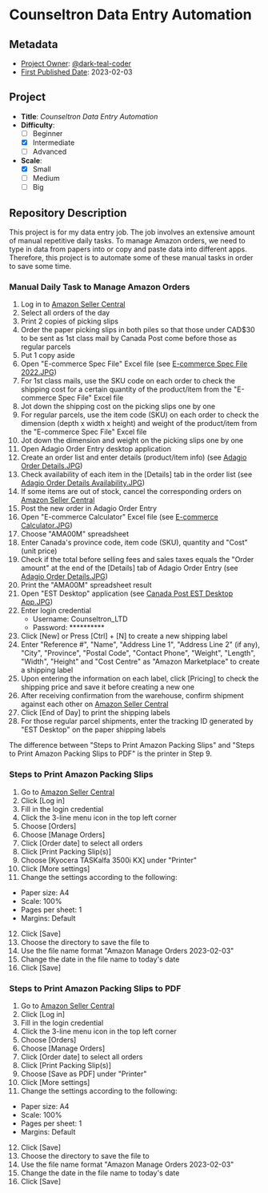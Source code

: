 <!-- README file for projects-->

# Counseltron Data Entry Automation

## Metadata

- <ins>Project Owner</ins>: [@dark-teal-coder](github.com/dark-teal-coder)
- <ins>First Published Date</ins>: 2023-02-03

## Project

- **Title**: *Counseltron Data Entry Automation*
- **Difficulty**:
  - [ ] Beginner
  - [x] Intermediate
  - [ ] Advanced
- **Scale**:
  - [x] Small
  - [ ] Medium
  - [ ] Big

## Repository Description

This project is for my data entry job. The job involves an extensive amount of manual repetitive daily tasks. To manage Amazon orders, we need to type in data from papers into or copy and paste data into different apps. Therefore, this project is to automate some of these manual tasks in order to save some time. 

### Manual Daily Task to Manage Amazon Orders

1. Log in to [Amazon Seller Central](https://sellercentral.amazon.ca)
2. Select all orders of the day
3. Print 2 copies of picking slips
4. Order the paper picking slips in both piles so that those under CAD$30 to be sent as 1st class mail by Canada Post come before those as regular parcels
5. Put 1 copy aside
6. Open "E-commerce Spec File" Excel file (see [E-commerce Spec File 2022.JPG](./images/E-commerce%20Spec%20File%202022.JPG))
7. For 1st class mails, use the SKU code on each order to check the shipping cost for a certain quantity of the product/item from the "E-commerce Spec File" Excel file
8. Jot down the shipping cost on the picking slips one by one
9. For regular parcels, use the item code (SKU) on each order to check the dimension (depth x width x height) and weight of the product/item from the "E-commerce Spec File" Excel file
10. Jot down the dimension and weight on the picking slips one by one
11. Open Adagio Order Entry desktop application
12. Create an order list and enter details (product/item info) (see [Adagio Order Details.JPG](./images/Adagio%20Order%20Details.JPG))
13. Check availability of each item in the [Details] tab in the order list (see [Adagio Order Details Availability.JPG](./images/Adagio%20Order%20Details%20Availability.JPG))
14. If some items are out of stock, cancel the corresponding orders on [Amazon Seller Central](https://sellercentral.amazon.ca)
15. Post the new order in Adagio Order Entry
16. Open "E-commerce Calculator" Excel file (see [E-commerce Calculator.JPG](./images/E-commerce%20Calculator.JPG))
17. Choose "AMA00M" spreadsheet
18. Enter Canada's province code, item code (SKU), quantity and "Cost" (unit price)
19. Check if the total before selling fees and sales taxes equals the "Order amount" at the end of the [Details] tab of Adagio Order Entry (see [Adagio Order Details.JPG](./images/Adagio%20Order%20Details.JPG))
20. Print the "AMA00M" spreadsheet result
21. Open "EST Desktop" application (see [Canada Post EST Desktop App.JPG](./images/Canada%20Post%20EST%20Desktop%20App.JPG))
22. Enter login credential
    - Username: Counseltron_LTD
    - Password: **********
23. Click [New] or Press [Ctrl] + [N] to create a new shipping label
24. Enter "Reference #", "Name", "Address Line 1", "Address Line 2" (if any), "City", "Province", "Postal Code", "Contact Phone", "Weight", "Length", "Width", "Height" and "Cost Centre" as "Amazon Marketplace" to create a shipping label
25. Upon entering the information on each label, click [Pricing] to check the shipping price and save it before creating a new one
26. After receiving confirmation from the warehouse, confirm shipment against each other on [Amazon Seller Central](https://sellercentral.amazon.ca)
27. Click [End of Day] to print the shipping labels
28. For those regular parcel shipments, enter the tracking ID  generated by "EST Desktop" on the paper shipping labels

The difference between "Steps to Print Amazon Packing Slips" and "Steps to Print Amazon Packing Slips to PDF" is the printer in Step 9.

### Steps to Print Amazon Packing Slips

1. Go to [Amazon Seller Central](https://sellercentral.amazon.ca)
2. Click [Log in]
3. Fill in the login credential
4. Click the 3-line menu icon in the top left corner
5. Choose [Orders]
6. Choose [Manage Orders]
7. Click [Order date] to select all orders
8. Click [Print Packing Slip(s)]
9. Choose [Kyocera TASKalfa 3500i KX] under "Printer"
10. Click [More settings]
11. Change the settings according to the following:
  - Paper size: A4
  - Scale: 100%
  - Pages per sheet: 1
  - Margins: Default
12. Click [Save]
13. Choose the directory to save the file to
14. Use the file name format "Amazon Manage Orders 2023-02-03"
15. Change the date in the file name to today's date
16. Click [Save]

### Steps to Print Amazon Packing Slips to PDF

1. Go to [Amazon Seller Central](https://sellercentral.amazon.ca)
2. Click [Log in]
3. Fill in the login credential
4. Click the 3-line menu icon in the top left corner
5. Choose [Orders]
6. Choose [Manage Orders]
7. Click [Order date] to select all orders
8. Click [Print Packing Slip(s)]
9. Choose [Save as PDF] under "Printer"
10. Click [More settings]
11. Change the settings according to the following:
  - Paper size: A4
  - Scale: 100%
  - Pages per sheet: 1
  - Margins: Default
12. Click [Save]
13. Choose the directory to save the file to
14. Use the file name format "Amazon Manage Orders 2023-02-03"
15. Change the date in the file name to today's date
16. Click [Save]
